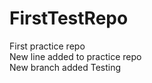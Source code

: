 # FirstTestRepo
First practice repo
<br>
New line added to practice repo
<br>
New branch added
<testing>
Testing 
